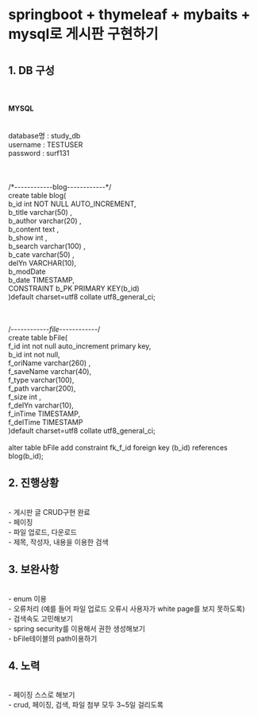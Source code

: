 <h1>springboot + thymeleaf + mybaits + mysql로 게시판 구현하기<h1>


<h2>1. DB 구성</h2><br>
  <h4>MYSQL</h4><br>
database명 : study_db<br>
username : TESTUSER<br>
password : surf131<br>
<br>
<br>
<br>
/*------------blog------------*/<br>
create table blog(	<br>
	b_id int NOT NULL AUTO_INCREMENT,<br>
	b_title varchar(50) ,<br>
	b_author varchar(20) ,<br>
	b_content text ,<br>
	b_show int ,<br>
	b_search varchar(100) ,<br>
	b_cate varchar(50) ,<br>
	delYn VARCHAR(10),<br>
	b_modDate<br>
	b_date TIMESTAMP,<br>
	CONSTRAINT b_PK PRIMARY KEY(b_id)<br>
)default charset=utf8 collate utf8_general_ci;	<br>
  <br>
  <br>
  

/*------------file------------*/<br>
create table bFile(<br>
	f_id int not null auto_increment primary key,<br>
	b_id int not null,<br>
	f_oriName varchar(260) ,<br>
	f_saveName varchar(40),<br>
	f_type varchar(100),<br>
	f_path varchar(200),<br>
	f_size int  ,<br>
	f_delYn varchar(10),<br>
	f_inTime TIMESTAMP,<br>
    f_delTime TIMESTAMP<br>
)default charset=utf8 collate utf8_general_ci;<br>
<br>
alter table bFile add constraint fk_f_id foreign key (b_id) references blog(b_id);<br>

<h2>2. 진행상황</h2><br>
  - 게시판 글 CRUD구현 완료<br>
  - 페이징 <br>
  - 파일 업로드, 다운로드<br>
  - 제목, 작성자, 내용을 이용한 검색<br>
  
<h2>3. 보완사항</h2><br>
  - enum 이용<br>
  - 오류처리 (예를 들어 파일 업로드 오류시 사용자가 white page를 보지 못하도록)<br>
  - 검색속도 고민해보기<br>
  - spring security를 이용해서 권한 생성해보기<br>
  - bFile테이블의 path이용하기<br>
  
<h2>4. 노력</h2><br>
  - 페이징 스스로 해보기<br>
  - crud, 페이징, 검색, 파일 첨부 모두 3~5일 걸리도록<br>
  
